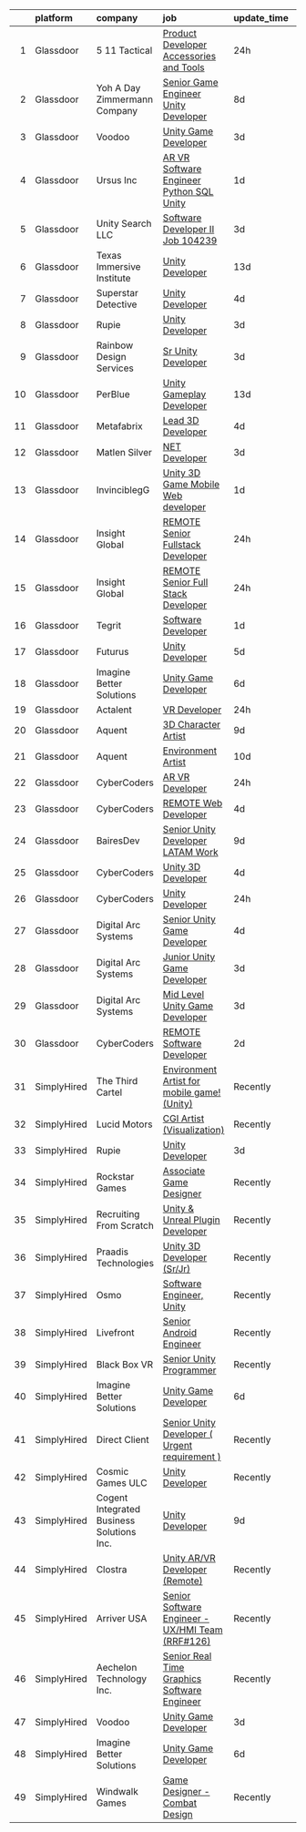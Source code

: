 

|    | platform    | company                                   | job                                                                                                                                                                                                                                                                                                                                                                                                                                                                                                                                                                                                                                                                                                                                                                                                                                                                                                                                                                                                                                                                                                                                                                                                                                                                                                                                                                                                                 | update_time   | location                     |
|---:|:------------|:------------------------------------------|:--------------------------------------------------------------------------------------------------------------------------------------------------------------------------------------------------------------------------------------------------------------------------------------------------------------------------------------------------------------------------------------------------------------------------------------------------------------------------------------------------------------------------------------------------------------------------------------------------------------------------------------------------------------------------------------------------------------------------------------------------------------------------------------------------------------------------------------------------------------------------------------------------------------------------------------------------------------------------------------------------------------------------------------------------------------------------------------------------------------------------------------------------------------------------------------------------------------------------------------------------------------------------------------------------------------------------------------------------------------------------------------------------------------------|:--------------|:-----------------------------|
|  1 | Glassdoor   | 5 11 Tactical                             | [Product Developer   Accessories and Tools](https://www.glassdoor.com/partner/jobListing.htm?pos=115&ao=1110586&s=58&guid=0000018151844f5797dc1d311e38ea6c&src=GD_JOB_AD&t=SR&vt=w&cs=1_44f2e882&cb=1654930034852&jobListingId=1007932191561&cpc=334ABAF5D42DC775&jrtk=3-0-1g58o8jrt3c4g001-1g58o8jsii6hp800-78129dbabd0473be--6NYlbfkN0D6KkuCY15rIuO4yDBIdTXqpEaovYncxkn53Vcrfk9ZM5wnFUFug3bUOwzVVTDFWhuHugSXU3jEiFyoFt9qmhh5e_3oAIIrIs63-Vn4JkcSlTlKjyZmpUZzAfliy8IeS19qjHqmLzIjBmw3KoEt91FHG2tzx8PRS9NqCV64AVztxeMb4KLTwwHxfxwE-LX2SuYjlQ0M0Rr_Uim7H9WWtHfM0b_L4LWQ9MdAoG1FV0eMKtHRGmmTobnQMNI8H_U8OIGR1b77-aZ32FRnQxVLorZ_pe1_7D2ADDBwfCgdO10dzeAm4XseLdgeKQul67BnFpT2FMWwRelG-9qabIdG0jfP5JVhe-iR84eIdaCkVQckRLMO_f4pMeVGT2uYqe5U7DgIVh2I3QV4lSvmiRwvHXgJAUFjh7g3F1xhHIZCBq3g5L907qyz8qLgW-5F7h05b_wmohM2gVr4mNVaO5TU3Vt_d6mcUS1zWbaRJFgjogzivcZoQAQ2WzHLXjmgJtVOm3gw-_soZKLCjko9ehtHUg62r1S0DeLZD0V8roqZ_eimcOaU2hxtRN7buNaadWB9AFOnQvr9RwjBeaKWnBlNfx9kZi5kstnkwHNThD84RLFcdCFfp0ZdgCECI_CjvF4WU8OHfXDzKS_bWFluswxxFtlLv_7xWxCZN72gQnau3EWefjA7xlmZQ47vXPt_niwYvB0p2-RUadsC6yCQPaSo61Au)                                                                                                                                                                                                                                                                                                                     | 24h           | Irvine, CA                   |
|  2 | Glassdoor   | Yoh  A Day   Zimmermann Company           | [Senior Game Engineer  Unity Developer ](https://www.glassdoor.com/partner/jobListing.htm?pos=106&ao=1110586&s=58&guid=0000018151844f5797dc1d311e38ea6c&src=GD_JOB_AD&t=SR&vt=w&cs=1_208965dd&cb=1654930034851&jobListingId=1007911978654&cpc=214153447B1391FC&jrtk=3-0-1g58o8jrt3c4g001-1g58o8jsii6hp800-6e7da3fd0706fd27--6NYlbfkN0Ae6Qmv8rNb3d5rEsMPL_plhvilYeiJERi7JqghURwQ9XIhdLOjSjG7egc3uUstyCQMVLuKvHlqFZ7aLhVle8lE4bsKY2FnP9HUAjwV-WV1gdmm4t4oUQJSmi_ghkyMiJokvQtYXK_rIqVk8CGpUgYh2-8HnTLgQEo4j6JR39obf9FMoTUbjkXKzazPSrACthNWjTee-9N8xXHVGP44DOj1WlHxiiK6SGI5sQQu5Fj5IwMxweMNgG6iSVCj5p4LAuCGgBY3VplnG0SxrmlTmBdghAa5-4RYA4iZ0sVU9l0Oj5s-U2-sBdn18wBnn8vTiobk-wZfwQ1_DYcDv0rSuQPejRBB2ZI3WSalIBrkp0lqgKbGXycH0pTF3ukMfgJfXtFlNUUiIUzAwg1GNHN_co2KFU-rmdUL5yz1mS3a1GMuJ9Z5lZ7cTZLCOW4N-jPRPk49wDKybVV-Q0VnQke8Oe6YNGsJ4adiBYo61uK0bHxIERxe863Wrubp)                                                                                                                                                                                                                                                                                                                                                                                                                                                                                                                                                        | 8d            | Dallas, TX                   |
|  3 | Glassdoor   | Voodoo                                    | [Unity Game Developer](https://www.glassdoor.com/partner/jobListing.htm?pos=125&ao=1136043&s=58&guid=0000018151844f5797dc1d311e38ea6c&src=GD_JOB_AD&t=SR&vt=w&ea=1&cs=1_4953f30d&cb=1654930034854&jobListingId=1007923793388&jrtk=3-0-1g58o8jrt3c4g001-1g58o8jsii6hp800-675b52121765871c-)                                                                                                                                                                                                                                                                                                                                                                                                                                                                                                                                                                                                                                                                                                                                                                                                                                                                                                                                                                                                                                                                                                                          | 3d            | Remote                       |
|  4 | Glassdoor   | Ursus  Inc                                | [AR VR Software Engineer   Python SQL Unity](https://www.glassdoor.com/partner/jobListing.htm?pos=114&ao=1110586&s=58&guid=0000018151844f5797dc1d311e38ea6c&src=GD_JOB_AD&t=SR&vt=w&ea=1&cs=1_fcbff9fe&cb=1654930034853&jobListingId=1007929625237&cpc=39A4E8CE329AB187&jrtk=3-0-1g58o8jrt3c4g001-1g58o8jsii6hp800-ca92368f1e4d1864--6NYlbfkN0CT8vBT9H5mqECx2dfLV_FONLPDKpIRssxVwtj05Tmm4rA5I0VNOPdM1oYsK66ov5rlcmDbKUTS1vDi6MjNf4kga11CnMNMkJItOJ_yJyK38pVYbfOToLjLVMw20RyCx0Zsu3yD7Rq1T4TlYPaz7a-1cUPFNUtLjEXKLkbnsuolv8YgqL6exanXl4BejNKmKdRUUV2DCtwn0XKcVlkEYe2YGE10xZKeHxxUgF0X0vbkngQY5hFZscdnYr51pRPdfTJedr_AzdNT8BiRnW3PsSCSyQ6zQcQV3yR-RhRd_cxSdu2WOQOwj8YwfWp3RUqfg16LS7k4cAk819RrZzeluQBX7lQbEBojqpMr2Wqureldjrj1OVQxy7eB_RUBPgPqXE5OJjszJZ4L56S8JBXxmmUMIN_btHIh05yjeK-477XB6xZgt0XRE7BkKeorSGUDzmbFQdg6-pzDhFD9ib-ze-rDqx1DiBWawwUxEQXg8u_HUH9F8N6YBOj3WMMFJqhg8Rr7A4g3hFx7dAW0xC72-2IHGt7Bb_dd-BgkpnwsBmiTgivH3mjvK5xEF7oIZyQGpWNY9ecKOmjQHEt8ttzndq9cRTN_VjlqdTS2GS3FNIdn5B44ccYLTrKovF51aWLQ6Z6aEsQe4g4lKT7xg28Zoumk7E-eqra02pd6duJ4U0xVhQsHQDXIDFKOcbn-X7wOz0grOyanimLB2sb9XL5o6MAFnNePo3G6CI7HFQyq9wRpdci36pV2NGVapuyR6-rV7ENcrDiBe8F2N4w2aKADctPWvJWNPG_GNksnav5PM4x6uvzMnB0CPtaP2IN90trKurOucr2OWTOFT4-Tn-0wRVYnl5whbgQAnvdf1FxNzMPbblg5dRquHADbPm0AhonwHbFaYld8HhY_8K82483WDwpbcYr1ayXhX0RJA7SXZsqkJoRzK3hVY8Q9547wXaawc8ySlSxrTK0hdwE0jwl0Z-0OgdBe1zgrN-aogvSR20Z6KbOj88z1RJP0lP1ciJ5IKkc%3D) | 1d            | Sunnyvale, CA                |
|  5 | Glassdoor   | Unity Search LLC                          | [Software Developer II  Job  104239 ](https://www.glassdoor.com/partner/jobListing.htm?pos=111&ao=1110586&s=58&guid=0000018151844f5797dc1d311e38ea6c&src=GD_JOB_AD&t=SR&vt=w&ea=1&cs=1_5b4b6b43&cb=1654930034852&jobListingId=1007924074567&cpc=853DEF62E69EE75B&jrtk=3-0-1g58o8jrt3c4g001-1g58o8jsii6hp800-3ea705104d716301--6NYlbfkN0DzX9bKA-nrYKWcjjPrcuzMuapzvcymFZrcZjn-rigyiwCvLsFqw7UERSIF12Y6OkTcraDhFA8RHoWLIsYSj2-a6Z31iawCeYaNw5ZTSn7A7eubOPFoQCZOZtSDonpwipFifIkb-8W0L6MC7Z_ozaA_6zp7w6xkq6D5ViPZOhsl0-2dsOTCCC6pXvl5Yd32v5RrPQ47P8OoGXkXWKJ2IcvMfUadkLqJwEiQZFLsRuAv1H2ow5R7x_x0JYkDAMshp0JjoLY-HM3mFQibqTBWSLHx235vueYKzIar1a1T1VHzQLepcKOVgaERfTVpsIFJfkc5-hXYUFLFFfZS9U-jdlILRwJkiS-sO9Bqhr8GyD2fUQzsAENjlR8l4Ac79OULEp07QqPPlUzo1GY6Lj13K9sg5f37TskKQ6hp-gyePL6NMZdgoPDIeccsopJfsQ9AebJmo1Gye-rQ-lxMF1G_YgvLIfNqxG5gQ2cwDxa47ihgNYQza3DQGacDimrdXvvoPmqaEQnHXReY42inw72cHy8_)                                                                                                                                                                                                                                                                                                                                                                                                                                                                                                                      | 3d            | Dallas, TX                   |
|  6 | Glassdoor   | Texas Immersive Institute                 | [Unity Developer](https://www.glassdoor.com/partner/jobListing.htm?pos=128&ao=1136043&s=58&guid=0000018151844f5797dc1d311e38ea6c&src=GD_JOB_AD&t=SR&vt=w&ea=1&cs=1_1503efac&cb=1654930034854&jobListingId=1007900253279&jrtk=3-0-1g58o8jrt3c4g001-1g58o8jsii6hp800-36c1e5a380a31356-)                                                                                                                                                                                                                                                                                                                                                                                                                                                                                                                                                                                                                                                                                                                                                                                                                                                                                                                                                                                                                                                                                                                               | 13d           | Remote                       |
|  7 | Glassdoor   | Superstar Detective                       | [Unity Developer](https://www.glassdoor.com/partner/jobListing.htm?pos=104&ao=1110586&s=58&guid=0000018151844f5797dc1d311e38ea6c&src=GD_JOB_AD&t=SR&vt=w&ea=1&cs=1_b9c3c583&cb=1654930034851&jobListingId=1007921527812&cpc=22ABB673398E21F3&jrtk=3-0-1g58o8jrt3c4g001-1g58o8jsii6hp800-428be37debb975d4--6NYlbfkN0BKgzQyzTF1Q9mOsR1amaS-juVGLjHt5Cdom-gEF9y-xeJJUKVdh3iJqINg1w74HhdONZeJ8EGUqLVVpPr0vD-wh9VTKRqniALMPnQ6fLVTouPWc4ybt5jhdYYYXaxGW8Q_EMkOajgEJOwDxQ8VB4MhyykNFPDYLNE7RaxXgxF4zPJ_gjXjvlJi18mYzYQav85myXJwVndkxSn4Uz_8EQlOM5IB0nVpNtQXC9bH7xnACt8CrtjGhR9fJLNB3zExs0fh4H47BzCDM7xsqla2EvpJUE928fm3gAMH0CDyC9b5cyCUpvN9xoAYL-v3Ib3HTObohf1pH5lYnO_7Zd7Bka6rsZ0jS7utMILp6o-9L7y8fFnnZ3FPJw3nVNnSBFNvdY5MtkWTy0ozpC-tss5IL8pGcRPvOO4klLy4PBP_-b9u7gFbrorEf3ywon0aasP4_xY7PFZF8A7nEQnHD-ifzA2fyTynTqiQPqzutB97c2f6QWGOrXGSH0EoyyMgNJMOXxykVZYO0QnMhA%3D%3D)                                                                                                                                                                                                                                                                                                                                                                                                                                                                                                                                              | 4d            | Plano, TX                    |
|  8 | Glassdoor   | Rupie                                     | [Unity Developer](https://www.glassdoor.com/partner/jobListing.htm?pos=126&ao=1136043&s=58&guid=0000018151844f5797dc1d311e38ea6c&src=GD_JOB_AD&t=SR&vt=w&ea=1&cs=1_98a6d9c1&cb=1654930034854&jobListingId=1007923772886&jrtk=3-0-1g58o8jrt3c4g001-1g58o8jsii6hp800-3fe872762e20943b-)                                                                                                                                                                                                                                                                                                                                                                                                                                                                                                                                                                                                                                                                                                                                                                                                                                                                                                                                                                                                                                                                                                                               | 3d            | Remote                       |
|  9 | Glassdoor   | Rainbow Design Services                   | [Sr  Unity Developer](https://www.glassdoor.com/partner/jobListing.htm?pos=130&ao=1136043&s=58&guid=0000018151844f5797dc1d311e38ea6c&src=GD_JOB_AD&t=SR&vt=w&ea=1&cs=1_2a6c6b0c&cb=1654930034854&jobListingId=1007923491265&jrtk=3-0-1g58o8jrt3c4g001-1g58o8jsii6hp800-c431707d1c4a5c66-)                                                                                                                                                                                                                                                                                                                                                                                                                                                                                                                                                                                                                                                                                                                                                                                                                                                                                                                                                                                                                                                                                                                           | 3d            | Remote                       |
| 10 | Glassdoor   | PerBlue                                   | [Unity Gameplay Developer](https://www.glassdoor.com/partner/jobListing.htm?pos=127&ao=1136043&s=58&guid=0000018151844f5797dc1d311e38ea6c&src=GD_JOB_AD&t=SR&vt=w&ea=1&cs=1_8133d6cc&cb=1654930034854&jobListingId=1007900012660&jrtk=3-0-1g58o8jrt3c4g001-1g58o8jsii6hp800-593582ce072f9faa-)                                                                                                                                                                                                                                                                                                                                                                                                                                                                                                                                                                                                                                                                                                                                                                                                                                                                                                                                                                                                                                                                                                                      | 13d           | Madison, WI                  |
| 11 | Glassdoor   | Metafabrix                                | [Lead 3D Developer](https://www.glassdoor.com/partner/jobListing.htm?pos=107&ao=1110586&s=58&guid=0000018151844f5797dc1d311e38ea6c&src=GD_JOB_AD&t=SR&vt=w&cs=1_afe97dc7&cb=1654930034851&jobListingId=1007921470273&cpc=F0881FB4B112A732&jrtk=3-0-1g58o8jrt3c4g001-1g58o8jsii6hp800-8f23bbf1d05fed2d--6NYlbfkN0B9-418cCXRzcGI1omC3v1wRgm_AezucpluatJafpVZg5tLBFTmiP1LYryusOQq5x4tbnpLUp2LsG59pwuWUC47fHq5RB7KXgVyaHnq-GhPWDKQcdvABMSbzvSdxk1G8Goj8UGjqZ8iLP0z5d81L8ntsDplyGWLBw1AygSrWCoVn4dsI3nt7EbYbOCnwwTm71YDi9MiDu_hijHVGrJIwhOuac0lQthZ1YqY1ljZhPPhknqIqKBS0gH9WiSCiAj5L6k50_RIa3nJrwCfD8JYaUKm2IQ8LLABiO9OPy7cxFTQeDc7Q-ARCb-hMNtaIiauSIJWduvL0l2S8VBMYBROLCbdiDRokmnmQFrqQFziNjWAvR_dwpq2QkNvfFkk5ReUoYFyPb2cpZVjU0tkARHaNoi4tewX_MtN8tTOzvDE9EfviVwql6RVgwsQo-I75DUFk9rGaRFm695SQrhy9LDQq_PN5rI05DifugwXwC27Ee5nG5Sr3HlW5qg21HI1tB8_QmMnPh0rA29JRv4ToYYNkcjdF-A-qqEFOr32XmmEEDO5V7lsXr0HWwyWlLayJt5o0TAo3QLmaXcnlT4M1G9LuLjIEvdEawjhrxf7C0fGKRip_A%3D%3D)                                                                                                                                                                                                                                                                                                                                                                                                                                                 | 4d            | Remote                       |
| 12 | Glassdoor   | Matlen Silver                             | [ NET Developer](https://www.glassdoor.com/partner/jobListing.htm?pos=122&ao=1110586&s=58&guid=0000018151844f5797dc1d311e38ea6c&src=GD_JOB_AD&t=SR&vt=w&ea=1&cs=1_219054ec&cb=1654930034854&jobListingId=1007923704637&cpc=F41FEAB56D215062&jrtk=3-0-1g58o8jrt3c4g001-1g58o8jsii6hp800-9d2a80cdc473cace--6NYlbfkN0ADTliTSg4K3aDxe8vkHVVj5ml6bx8ND6Ab8oliGx3AtQak9O875La2bFZ7Jqdg5u0HzZWYr-U8Z6-6OkUkduIuGUd1RqWrscBi_wArgCD7Ziz3qAjQYJeIT-Ai58scdFHsTt7M03zN4f_I0KhfF0tIq41vdtRC0jRgpvr-_U9BoQXzmhivu_W_hTJ1T0MnWF99LJlDfGumPAQ4ZwViKZ0YgkaafqZRbKqSwOvkrLv91fqLMlrn7ggSNLeHj7k9ajQBuYKA_kxmq54Ly605Sa5DB_0VJy4UGQF-0_LzGU9SOHWIwdCVTkhw36d-PaKULPH4aCQc9qH3jbhKsMFe2GBIGbF76uo94qAoBLbrP0iDOVx4Dxr_6KtTwGbrnORYjNoDvjeVqMFYH3Sii0vh0e5I5pq84z6TdVjHb9IodRp8NfDsvdAw9_LWT183p3gT4ALuZ5i6JEH00YfYWtwvSDkY7UieGsFOQxTSJFSoI9cE_g%3D%3D)                                                                                                                                                                                                                                                                                                                                                                                                                                                                                                                                                                               | 3d            | Jersey City, NJ              |
| 13 | Glassdoor   | InvinciblegG                              | [Unity 3D   Game   Mobile   Web developer](https://www.glassdoor.com/partner/jobListing.htm?pos=108&ao=1110586&s=58&guid=0000018151844f5797dc1d311e38ea6c&src=GD_JOB_AD&t=SR&vt=w&ea=1&cs=1_609529ff&cb=1654930034851&jobListingId=1007929062516&cpc=0FE1F5EA2BC84A01&jrtk=3-0-1g58o8jrt3c4g001-1g58o8jsii6hp800-17c005d29f98b300--6NYlbfkN0BMcPmEX1E7yOuH-aMzR8-fYhPkQo9_bevYM7Na4_hpwHM6DEvgKwm6ghaQ4rQigH1ZRHNugIw-dGK_TJ2hwJhZT_Aw2lrmVkWTBqZEAvyUM5ibVeEZPEQkyZ9pk-xlkPxyu8gWZFLgqYWZ9RL98FfDJrFvo38lLcDbmlSUlwR8Mxd6LLy2_8rNQ2veR-qhmDU42tAfoNS6nZoALF7MLA2jwTEOUSeAhCBYHQFIAE2K7uQmNwCFg_v9l5qwlYGhNSuDZx4DdZNSqX4syH_764dxohcWYgzXutQyLexiBAWiVbAWW9_1o4zScMADVevEaB27G6rMrp3kqmsUxXSVC6tqcCwx6fSJRpVhoLArlJhl9Gp7-WY19eDRN5PYFKhCIituQZSY4r0xrb4YDWqWY9IEiTsnfrTYcnDB3PcCyFFBgfkjJgrGj_KPZjRWE0tJ4bBVM_09Ys181oixG-5OdB6kkyZrPM_RLtQNIG1kO0AgQsR7ONbRxFlm-JlpgyBUQB1vcTzwHe1O7A%3D%3D)                                                                                                                                                                                                                                                                                                                                                                                                                                                                                                                     | 1d            | Bethesda, MD                 |
| 14 | Glassdoor   | Insight Global                            | [REMOTE Senior Fullstack Developer](https://www.glassdoor.com/partner/jobListing.htm?pos=123&ao=1110586&s=58&guid=0000018151844f5797dc1d311e38ea6c&src=GD_JOB_AD&t=SR&vt=w&cs=1_0320dbd8&cb=1654930034853&jobListingId=1007932058016&cpc=B076152010A3B66C&jrtk=3-0-1g58o8jrt3c4g001-1g58o8jsii6hp800-91bb6deca87704a6--6NYlbfkN0BKkHZu3wF05EeDimN_p6sYpKCMArvwa95YdH7UpkaBCqc7l59ErwqcTsR2JSgvf-2rSuNAIS8g53LVCH-dnPrOd9h62y1MWH4qV7lZCrSAJfzUQG9hctHmsk4tBq9W85B1NYJV6FhAXptjEYkDsdDkS5nyQkwIQgeoAeX4UdxKHwI_fHBYWGvcxinZE2Aib-9gK6e-iUikobBhFmayACvlDT-bIm0-SnKQBj9D3d87IuWjZF_Wskp4hrpu7jlFeJLcoGb8G91Semh1eF71BHjstnbLaZIiuw0k4hHN21QT7uIevHVVr6ypCQy8j5Xg1IIqDdrBMfY09jCcsZ-AJCFkFuB-7Zc8iGY4PHzw5GmL3_tImY7QjPtDXtzz89QtGp1ZSM3fWQ0usNJcbcyMhRkSn-W7e8GEult8uwAhVX563URL4LvW8jck30nWwIMm_RaSscy5nBCCOAwAajXiUWoGfH0yTb2jr4VC1bQs2ezv7SgVKYIZ9iIQ)                                                                                                                                                                                                                                                                                                                                                                                                                                                                                                                                                             | 24h           | Beaverton, OR                |
| 15 | Glassdoor   | Insight Global                            | [REMOTE Senior Full Stack Developer](https://www.glassdoor.com/partner/jobListing.htm?pos=121&ao=1110586&s=58&guid=0000018151844f5797dc1d311e38ea6c&src=GD_JOB_AD&t=SR&vt=w&ea=1&cs=1_7366b4d6&cb=1654930034854&jobListingId=1007932037364&cpc=AC285F3A3ECA6BB0&jrtk=3-0-1g58o8jrt3c4g001-1g58o8jsii6hp800-4c03d5f05d3b461c--6NYlbfkN0BKkHZu3wF05EeDimN_p6sYpKCMArvwa95YdH7UpkaBCkTAlOdu2lVgOjnIvSmYTqf9FbYs09Bjb01ZGDWTjOzJnVcOOLfz-IOMECWRzQVvuA6sqSdQwwUoLzxoi9oMe-bJwGZ1ZKjdQy4AFLzVREl6ytwQlaDuhrEXnT0w6FvU_BmFP9RtiMFn4nVC3cnquTNqGLT44TgwzJv8lWboyPV2QW063JpTYcP6bl00DASI_3k1idea8pw8QFva_gbX-BUw_K4Jzz3vFzbj2FtWEs9U9nMuiRdxm771Xq5JLe_24D9HPEQqxNlcoh1wGkTAXeiyFxXNzfrIqw9QEJsYwT33pPVhGZsrW0_PAae7Ly9PY5gCbPfnTInzpmXJNsI2RAIx1mRCOc3QI5eCpZ3_YOcM197laqJphC-hZryQ73TqxVeLw7QXkFHAKWACue7bdOtmm0RId7CmzbqiVIo51LMPC4wd8OYVizm1LsE7DEbkgXtUjwtafRAZIugu2DJvcLluLBFEeJhQqw%3D%3D)                                                                                                                                                                                                                                                                                                                                                                                                                                                                                                                           | 24h           | Remote                       |
| 16 | Glassdoor   | Tegrit                                    | [Software Developer](https://www.glassdoor.com/partner/jobListing.htm?pos=109&ao=1110586&s=58&guid=0000018151844f5797dc1d311e38ea6c&src=GD_JOB_AD&t=SR&vt=w&ea=1&cs=1_95f06354&cb=1654930034852&jobListingId=1007929119556&cpc=18C9CE28155C17C5&jrtk=3-0-1g58o8jrt3c4g001-1g58o8jsii6hp800-b30562c614259965--6NYlbfkN0BYTXhm1cbXLAspEfzBkuVxq2TVVktJReCYtVkqu0WvPy2uGoISTjxqxD88RWZiItlLBEgrnMH6ta4jTd8FFAeSERn2OFv3Jj5cZw_ecWLU8wlTMiotME5tRj2yLg6AqGrRcEl7mugqlMgwQBtJUubU_rE8T4gMmRGb6JN5onfb4T9qXRX6AEGTz47Vhoxtw1oKfe8I3tWjLjqag3jAxxEV5vlPwIy05Wdp_Oba3Kz6kjwapaQiggVsjduDYrQx1vrLGyFBWhsb8vl_AoMe1nHFZLE5XwAK8G8y2rJjVrzfGfA9GbgCRhBFNUJh71CCxB2BsbvYgIV1kMKQcuBHtr3KR2xe2sqvHnq_dUjCj9Qkz98W_qJMv22J_ZqLXIU_ZJXZGVQgRc3CmRiVhcCV0UWRemRG9EMYNI-4GbYvIqzbJn0f9p3U4h1ADUZ2map5NA1nY11x1FJoBJBkgDYMwfK3BvjUt7z_Ztts6095MnfqOl_CoB215FjMCfGY479OOHk%3D)                                                                                                                                                                                                                                                                                                                                                                                                                                                                                                                                                         | 1d            | Livonia, MI                  |
| 17 | Glassdoor   | Futurus                                   | [Unity Developer](https://www.glassdoor.com/partner/jobListing.htm?pos=129&ao=1136043&s=58&guid=0000018151844f5797dc1d311e38ea6c&src=GD_JOB_AD&t=SR&vt=w&cs=1_5f243c68&cb=1654930034854&jobListingId=1007919964336&jrtk=3-0-1g58o8jrt3c4g001-1g58o8jsii6hp800-fb1e314ab1c5b019-)                                                                                                                                                                                                                                                                                                                                                                                                                                                                                                                                                                                                                                                                                                                                                                                                                                                                                                                                                                                                                                                                                                                                    | 5d            | Atlanta, GA                  |
| 18 | Glassdoor   | Imagine Better Solutions                  | [Unity Game Developer](https://www.glassdoor.com/partner/jobListing.htm?pos=105&ao=1110586&s=58&guid=0000018151844f5797dc1d311e38ea6c&src=GD_JOB_AD&t=SR&vt=w&ea=1&cs=1_3c4e44a5&cb=1654930034851&jobListingId=1007917427508&cpc=4B86475FAF393599&jrtk=3-0-1g58o8jrt3c4g001-1g58o8jsii6hp800-c2d1346d0428e990--6NYlbfkN0CsW0yOOErrPaG5tr-BFqe8u61UuAK-0wTtTOw4Wd_TPaVkpTFAq4wYHL5CuwYocxIHQukWmjnPiUuHNhhzRQDYJxwfLWdULrRk90Ud-QFiebCDweya13hNyUTHIPGfVfamhbvLEGpIJasN77SyK9LyQUkTHrNjVHIqqTkoX0ArISvgSkjxqw25LR51FLLtctcijpqxtAZrpgEH6DbQeC1YPwlfNWn0t_MmxI6e07teV8fIsKh7ah08JxjBdw0dBuzvu7wP32xH8qkRxRjMWjkJGJLyRf0o6qKeusJduXrLTte1vuM7_OS7Feo4w_jRARJcEqz95W82bWTVp7Zd8UQUOXpHNo46RtIBMakkpZcmlACS1tk-F-hvu_1qQw44dNmicEkoyEjvn7YDfsXirmVCKFfLLCB5ejg7t1AbT2_6DZJ8qdD6YY0XEjvdoCj1KujKku_FUw1FZVaLcKITKJoEdhjhgUqRw0ZA4DfH15i5z9J_8lz9A6NQxIXdKePAATo%3D)                                                                                                                                                                                                                                                                                                                                                                                                                                                                                                                                                       | 6d            | Remote                       |
| 19 | Glassdoor   | Actalent                                  | [VR Developer](https://www.glassdoor.com/partner/jobListing.htm?pos=117&ao=1110586&s=58&guid=0000018151844f5797dc1d311e38ea6c&src=GD_JOB_AD&t=SR&vt=w&ea=1&cs=1_940278e1&cb=1654930034853&jobListingId=1007931321756&cpc=155EB9D5185558AF&jrtk=3-0-1g58o8jrt3c4g001-1g58o8jsii6hp800-945897004642e9b2--6NYlbfkN0ChYVx_I3yfZ_JDY3EFoivtqvi_stwnZ_kRt8Dowt_l_d1ydueao4NE-oUleRJ4yhjazO5EfaqfA1SF0zHJWTm6tcA74gx3wYdvj2rJCPrkkP3dy3L5x4QyTco-JNUBopMyJ7fkO2UyphKJMVbjewUs8MkCWIYScoRgX2BC1EPe47CK8m1nBJSMIf75wjoWA8eFAEwi27n8iI46Jl5oAHODB6F0-RQNkWl5xQfSaB0W6AWXLJ2e1aivHxqZtLjEEvk5VBzhN09hjJ1Rc7Rf7lGsJDLCJj0qkqaNbUMJqGshDE1PrscMhHzu0Ebz4Jy_PyQ3aGC3ACFI17oKNKRL1cE8f0E0pO-ZD0u_SLqwoRz_bTh7IXJIvPfhqBTIxf5FA--nvHWccdAtmUBgh5NNBqeTQz_rI4AKAbPdjNqr0LgM2nbNsaF5lTdHIgZZpWBjjxslJtaJvNCrg3AXQBDI7aUlwkcXykCO4nvM5beTKDWX4RIl_G3gjEUltOPZVT-42yVH6b1r6LHh5N4iTeOtD1boCFqLixWx8qteOU3gtCTyw9A9ZkTKRLrAIJsL_SzuEmOZR_DsuRUDY3EKKSOlVrZn8AfBAczkrwnhip8QLZ532m61vX5YZFQ0X1r1Zwg2egBto7RJUwpW6vSz1nojQSsf1Or7rfyV7NWsCtKhrsCJ3pfGMYPfv2Gi_1hgtX1cIjhVkp2t4S0ep-ePNvG_A8XgH2WsMIfkLkH0k3hPsTRsj5uItwTnUd8-B6les8C-nrBhTXuwiSvq48fKggwohweRsxEOuHNjyMnUYsTxyd5X6ZSJn5L73f_kxApwtJMCuV9MHHCA7uULG0UcIni_r35cQ6Y7M70PihGyWTe8BzvLIMfZkxcblZ9-VrFNOifJcAec9L_uGM6LmP5sItTmeBbZk8wPatdpjhQ-35ddf0S0jM3NVDxeYF3zfTBitlCxyxBxgEhNRGp1zQylPjgO47dcRc_WeQ97sbI%3D)                                                               | 24h           | Phoenix, AZ                  |
| 20 | Glassdoor   | Aquent                                    | [3D Character Artist](https://www.glassdoor.com/partner/jobListing.htm?pos=124&ao=1110586&s=58&guid=0000018151844f5797dc1d311e38ea6c&src=GD_JOB_AD&t=SR&vt=w&cs=1_1a3a643d&cb=1654930034854&jobListingId=1007910638049&cpc=654405A9B1E0A9F5&jrtk=3-0-1g58o8jrt3c4g001-1g58o8jsii6hp800-01d3868224cf982a--6NYlbfkN0DMrcEu7yrtATojKJA7cEzGQ3FdRGWLh0CZQInL4ECGI9gD0Wolx9R2EDT7B77c2cQCGXmLzE_DBeQlxJeUIWvAnAHkOXzgMr07M3spQUynBUIWDeSpa5qFq52O0DWjTAGoWTdAh0pntGmrzsPf6w_OR8XfQ-c1UUYqWdlYBozRNZx8zK2fV4K8r5jhWhIQf6w0SNMBWYpFcvch26QOPuznMkfTWPUv6pvhCuLxI-BnAGW-t__Po9-jT5xtAxpBH6V4HiFKI3C4cQlVxqCqiLwvIP-z8IkWdqTWohHZbpwwNrQefhPM_y3zaisfyAbOHAtrwnghTsC4oMFTiB0-XexjsqmAcpB06PPhWE1K1eKbAL7dnSHHBsMU0QqwxE8CM2ixZSq4WNqCybOZf4SFGrN7wrviMvoVNEgkbknl6O7eHxGfJBBwN-feTCO6E1WPCKZNhgmQB66V_Q%3D%3D)                                                                                                                                                                                                                                                                                                                                                                                                                                                                                                                                                                                                               | 9d            | Remote                       |
| 21 | Glassdoor   | Aquent                                    | [Environment Artist](https://www.glassdoor.com/partner/jobListing.htm?pos=119&ao=1110586&s=58&guid=0000018151844f5797dc1d311e38ea6c&src=GD_JOB_AD&t=SR&vt=w&cs=1_004cce01&cb=1654930034853&jobListingId=1007906892372&cpc=654405A9B1E0A9F5&jrtk=3-0-1g58o8jrt3c4g001-1g58o8jsii6hp800-a7bcf7ed044bcf69--6NYlbfkN0DMrcEu7yrtATojKJA7cEzGQ3FdRGWLh0CZQInL4ECGI9gD0Wolx9R2EDT7B77c2cR4LIoMt5uMnFVmRC2EzO45GaVc0D2zkN4M0P7xql3e0d-nOHr3O6AlMAhNXrbs1OaN-ik08156ANKrmTIq7mmfNkjSAjiAX8pgKqjdYB82SQJZmQOYPOckUr91vvu-bmLCzFy-im3a83fxP6PyGUH8ZgPkg-XPkdR2-sR-4d5A2TGO-ju2uY5vpBVUYlaCQzJWy4WZNouG7XRoRghofn-h8FZEZlsLf8U-DJL4irStjJFZ6xpRo-0CXy0R-1-JZRNLUM-xtPFQtOTTmGPmK7QEQH0VyUFdgnVNzyZeOVGXINKjpz98VAtlNogBlb1yzpXFAUDDjx58GlgzC7nkWxNSJc5ToqNdMHWSMNlRjUIwAF2uAZARyUsekRuvT8sZ2mvqPicHqT6ZLQ%3D%3D)                                                                                                                                                                                                                                                                                                                                                                                                                                                                                                                                                                                                                | 10d           | Remote                       |
| 22 | Glassdoor   | CyberCoders                               | [AR VR Developer](https://www.glassdoor.com/partner/jobListing.htm?pos=120&ao=1110586&s=58&guid=0000018151844f5797dc1d311e38ea6c&src=GD_JOB_AD&t=SR&vt=w&ea=1&cs=1_c7e79493&cb=1654930034853&jobListingId=1007932652082&cpc=FD1C1DA32C38CFA7&jrtk=3-0-1g58o8jrt3c4g001-1g58o8jsii6hp800-4c98d6ac6d71cd0d--6NYlbfkN0CpFJQzrgRR8WqXWK1qKKEqALWJw739KlKqr2H-MSI4eoBlI4EFrmor2FYZMP3muM14qYd9LUHZanl9CCZbKqqQf_rwBExndhm5taEY3Za6lf01ZtNYt6iJuDVReoeghMgf0XJPw7Ijv1OEL1LUNU2Tp4iNCG7k3hqjdPfvNKaXh8ESHUplFd1ft35f5HC6P--X_62K0UUut177xQ3zVfJ4s2YEmuXDybqmCrLjb_JleSdbU5JAuR3BXAansG_X1-sZ_UV-_XStuwCPMulxn2y8zxTGw4x4o9Wqf6wYrmHSSZBlqTiAjgvxkITyFRVxD2uIrDhotEl5dfM67BxRB64xgf6P-ZCTL7CrYrBrmziYwhNI2vLoxedzelsFQinibp0zoO2a7ZagSD23S8Xvs1ST04QuJABsBEufx99ZJWwssH4OTnMPovLM87X2pVuTkIh3yrd5bKIPP22VtnOpTRLK7oexsBw0H0FkCSZr368y7FBKprw6u9KNXT9YIkMgnV0a65gVPn_y1UWIEMhIpwv-oojkDyy5mlxhmkJO76pMcDyT5YNCcZwabtyUPhSwGqlr6Dr1eT0dRUcl92VrfmubGFXDwMEsMPYj5aflJkeN7Q1aXtS39ztKitVXHUhbwKyLVvwryMvxQF4OwUQFS0nVJpgQNqJDiAIcq-EzQtZhneomaKaXbVwFhW50PNuRkyHHqkXAB7h_fSJtdsHzGbWxsmUviIaDJ5RRDrOT4sOx4TODKxtnzbyifj_OV40x0_V85B3JTeJ8CPaa2IlFxE3VTKy4loIoYo-WxdXpJY53rh4kV2p60nZbuIUv_L3a9H2miKSkLJSuu4US9_llI2C7WKlDXW3Rtw0ax5VMdfaRV0F8I0xkRAkMAQVpbAwHn9sn27dVEqPTZgiGQYHrwKHfUx38hW4hz52UuCqGgnOChmMZAsIZH61yPxoPVfzdEF9AYx_FCLVJnETj1QSh-XA84QWM_jDuRC0gHk_lZ-Lr3w%3D%3D)                                              | 24h           | Cleveland, OH                |
| 23 | Glassdoor   | CyberCoders                               | [REMOTE Web Developer](https://www.glassdoor.com/partner/jobListing.htm?pos=118&ao=1110586&s=58&guid=0000018151844f5797dc1d311e38ea6c&src=GD_JOB_AD&t=SR&vt=w&ea=1&cs=1_830220aa&cb=1654930034853&jobListingId=1007921374819&cpc=FD1C1DA32C38CFA7&jrtk=3-0-1g58o8jrt3c4g001-1g58o8jsii6hp800-5cea8f3c3f01b582--6NYlbfkN0CpFJQzrgRR8WqXWK1qKKEqALWJw739KlKqr2H-MSI4eoBlI4EFrmor2FYZMP3muM2VgUn4O0eHQVgrkw77jPK4HSZH6juw3zTIo_DPTG4PNNlmJLb1w7NmqA8DW9noCwfVBySWM_RC7jQ4oHb3_pE22A2TbnD0yfxO3qVSzFjvR0RXeIAB0i3gNyokFDI8r0blV6wyn8_y2skIFYhJms02_t2eOk6J6n4sFtRR_K5imTYFyfnPWRphAQcgdEX-wzCQpKsEMV6aTauJkJEP7gcsKHhq-A_ZVhKliKeF0Ch5ON1-qRFPuRkBLt_CFIs7VzxjaIRWzBhzDqWNZWR-l2RWMpDiC14j-3ywl7I6OEfgKc5tuwjxefKPbpkFPnIWWznxHJZeJ53X4g8yebYh-naXum4jVexjmZmVIXs8LgbNjYH420iXfcQOE1gUbX6-5q4HRhQYvTNHC20gJcqsxfkqKrO3ZhEpoXgo7Y3mjLdQAIIpHnx5UKsE3xiA9WGu-XfPJNHwDUgM5R36dfwWo6deYszfPGsR1vipFhePjsU-QkGyRMe7D9Y1I8KI95gsMeDwX94--eLaQjGv1LGLb9dt21BSuMpHQZxF0QD83Awa90ql4mr4hWzJRTaVt4Pa85gn9gehJvfdBlzQTEhRd-rDNtlOT52435mAslX9AVUxiBCURa5j16dmPfm0Z_U8AJc6Jgks2SNK1ZwNNuH17GpRtOUyJOp8JH2tl81k2xKzSimhOfzOHdH_DUs-8GSG0iCO_zoE7sMRa25M0VwNAqGqtuN2DY4122rLeVBNYExPfGDOMqjqv68sY3baZaAvcc_PVGPZkFROEmEQAdiOhP7a6mgxCPERiXrdKHrtTEG9KI_eTwG5ekSdsLLDYkLKzDsP40cBdSnU3Y1a2Y8JwqswrmdgFyDZYVKKQ7kIO7hzj9Dk-fbOeKEv3rm56jxIMU5Om6ItzUcKh8ic4cvRRNbasU-qN29Cofk%3D)                                                       | 4d            | Miami, FL                    |
| 24 | Glassdoor   | BairesDev                                 | [Senior Unity Developer  LATAM  Work](https://www.glassdoor.com/partner/jobListing.htm?pos=112&ao=1110586&s=58&guid=0000018151844f5797dc1d311e38ea6c&src=GD_JOB_AD&t=SR&vt=w&cs=1_17d2ef75&cb=1654930034852&jobListingId=1007909598042&cpc=AC285F3A3ECA6BB0&jrtk=3-0-1g58o8jrt3c4g001-1g58o8jsii6hp800-1cf08de7a6090fe4--6NYlbfkN0BfEGkshao4EhrCCf7LYqKO8VNtf9vkQrewuI3DmTR_-FNjQOZq6FDCm1wcPTrdsPfGE-gNHWD7afn7fO2xpDlL7VsoX6KhU8P_Vitdah9wbX0eLXhKf7RXmEs0SGaHZc1wVCPpSOib9HNIROqubLYGIbrWIoEwoGmxkckc2SqGWCVByrS3zCvhQt6P-j6VDxRDc_D4mioy02-iYUYuPrH-3TF3Fx3z2IUuqLWhhgTkHvItE46wBWRiTVeYXnD93CF10kSoYFpdQw33_NRZrUXvcXl1ITkLuoUI2UR0S_6o53fQGc1UWu9LOpzqjelJNNa8MeJmtzzUPEHaxUluu43P_Vhq2Hc_hhv7DpJlF7vi8SMetWaGShvBal39UTc9bb_MQhu_OOIW5Hdknxi_RBWK9F7p_4YtZhtzF6KuGc7B0aSyY2MRnLQ7BQ2o3GtxLTv8RYDLU9fpORQ6zSAi6hh5L5iGRwrLOZIXnEBa3Y8CtI5nRezJIm99g1M6SZU2AfYCcxcZaXqNvGJIgF3H1HlqNZ02i0wGEdorW2exXaL_6yAauJig-zoWTumEejLPCoHASCn3wVRbCg%3D%3D)                                                                                                                                                                                                                                                                                                                                                                                                                                                               | 9d            | Colon, PA                    |
| 25 | Glassdoor   | CyberCoders                               | [Unity 3D Developer](https://www.glassdoor.com/partner/jobListing.htm?pos=113&ao=1110586&s=58&guid=0000018151844f5797dc1d311e38ea6c&src=GD_JOB_AD&t=SR&vt=w&ea=1&cs=1_09ff0bdb&cb=1654930034852&jobListingId=1007921376127&cpc=FD1C1DA32C38CFA7&jrtk=3-0-1g58o8jrt3c4g001-1g58o8jsii6hp800-e489e7b13910dac4--6NYlbfkN0CpFJQzrgRR8WqXWK1qKKEqALWJw739KlKqr2H-MSI4eoBlI4EFrmor2FYZMP3muM2VgUn4O0eHQRhGXCBzvqR1uHpPGUlZZ1-l5SfFdhWs7v3gbawZLmbfHtcZOypwnqWnufPbvo1Gj-g5ARsM4PPO_gWTvYtcMm-gmegoCFeWrBQqIuTFCvMS9wHOH_enahE4pvINFfMcVUoX-mwbJsH1pRWy30hHFsKEH6haq7aV9GUzb-irexyx_immt1b_xNzPRZDnRPVwDv_tT8A3H1ybzggvTKxYZymFrnWUcRRq7PzMns-he4VrMedzKIMgUOK66w9jmLi2jiRRKNM4AvAqi-XBIvb7NKjGUZg2K1Sggpfe4-QcVbuw1ZOBBpOI8tkrWctAtLdrIlC8lZzTBaTr6rgkZIhmsxGj3x3pFGTOD8sCZK6vM17VmFMFRHApns5HjFGa_uOTwXVG-zn6JKbMezIY-Cm8ZcL80-w6UGdMjwpqEv_dMgOw6vDUxCN_VqMfwtbr7EwOoYTExTGdBzj3k1dbmRjKuuH6diQ5PLCZZ6c-MLbLi4NtPSjZ6lQPK7Akh4QQvV6_l6f30KnuYDDC8EIWc8J2OPAPPJQDdtGoL51962vb5SxBOBzic6lz8GSImZ6DbeRzyxa61W_BrGNl4cRL6CtiG4O2XwRj9HUv7ITFCfC3wqzpeLXbtVlyaosvjDcTv9Lh2ZuGCkUZOlu8GCWu7mOsN9ytX9a4gchnM_z5slj0FmE28Uh3eflRwm7uM12qDnrfMNTWcxXO-9pgcc-GnFBP2U1Pc8hMlHUK83of12QWiSTyqiDAJZjX07ECxx3x6ZJwQegFTqLlFUA6BBOWLdh6pXTG4iHI3b3joSEahmrbXCfrEfIm2Bo3apLTMFgDszVGzHzHfNMiwir2clruEZreMeHeuBS3OpLd5Gv4FJqEJbRfWfA28E7SMQOu_0e9E7UK6pGWFxMWTE3HcBGcFbA9NX8%3D)                                                         | 4d            | Los Angeles, CA              |
| 26 | Glassdoor   | CyberCoders                               | [Unity Developer](https://www.glassdoor.com/partner/jobListing.htm?pos=110&ao=1110586&s=58&guid=0000018151844f5797dc1d311e38ea6c&src=GD_JOB_AD&t=SR&vt=w&ea=1&cs=1_6f92f2e3&cb=1654930034852&jobListingId=1007932647106&cpc=3DB599BF2F4828F0&jrtk=3-0-1g58o8jrt3c4g001-1g58o8jsii6hp800-552f7e3c12d9a3fe--6NYlbfkN0CpFJQzrgRR8WqXWK1qKKEqALWJw739KlKqr2H-MSI4eoBlI4EFrmor2FYZMP3muM3FmG-NKgQgvm_1OHoc-tMTCECpMiZWgZGrMkFOu_T-GzJRL7SHyPY8n2AiDHPGf-5fOAE8soIFf_GMTSGGTWTvFlNtBWBB_19stqvjpwGs6b-U7qs5QApyGqTef25c8c_ZwhbbaCv-25_qzZV-tSHn6GHpjXympcEzfzVGTBqwS7zk_UBhBRJhsbCIcjDQ7LljgzSW9g_0_6o6tj69GJNEIa8l8RchJRYDBzxalKAmfOcUa4GaI5n-WWrYrNU4TsZk0CkFrpaZgNoiC_M-9BzyltrtxoCcnTxwgt437JKCv130o-2qWvsN-7GLsX53LR4z9axnsMN3T3PRn9N4LHGneU01hB8Ex3N00th3BpKsFYX5VeLRKzPpzxas3wkJjzsNMMvXxIG3tYSMaC2i_30ho8m7xwasgKv0T8BOYimx9wfFe9MHcCCw68ruBCxrPTwMvmyVG03igtto-wEZLmO_sQjVFtoWJtzSCTbT5udoqi5TgSOKZkV-X4goWgJ8oJ4Oz4ZEpncP6b5nhmqLqlHGoIFQaj-QgeGjOhyj5ATSXN3W-5aks_FDKBF44sph39moomvsFHpfV_FP_5yGdtGbRWdQjR4cByWt-YSwAqUTTdl8Dcog9PAgqT0vptuBFMxb2j8aJomE_57TA_0MSWQXFgUdBrY6PYon23BrKbm7nwfq5o4bLfzaQNoUr5RMLWXIEHZEsima4ec8tZ2BCOr_umxzQ8-NU4E9cJssX3igK3TvoW0p5jlShH7ePwMsQZhsijjI_1BOYME92fNUEz5xxIlZZC3hhvONbr96AXCHwKHHQsQhdva66XybSw_OCW1a4wb0Tm5BOsEeTIPKCl5yDxZxa9KDnHVMK9eM3hMlISm-EkScEmwL30RsY-6--FHhNfFJ4e0V2UnS6AjSOLFrkkCkISnSaYV8IQ91tnQe2VIh9YItvlBn)                                          | 24h           | West Palm Beach, FL          |
| 27 | Glassdoor   | Digital Arc Systems                       | [Senior Unity Game Developer](https://www.glassdoor.com/partner/jobListing.htm?pos=101&ao=1110586&s=58&guid=0000018151844f5797dc1d311e38ea6c&src=GD_JOB_AD&t=SR&vt=w&ea=1&cs=1_eeb105d1&cb=1654930034850&jobListingId=1007920870934&cpc=BB87703CBE7A6D8A&jrtk=3-0-1g58o8jrt3c4g001-1g58o8jsii6hp800-b9dcf1b568c68242--6NYlbfkN0BKgzQyzTF1Q9mOsR1amaS-juVGLjHt5Cdom-gEF9y-xeJJUKVdh3iJSE7sj1fx3OTAdzghW2rB9vE1haH3sbA6-_dZVPdIaoKXsZCr3s2A1ypsjsmNkTfyBcHPYFu9b8j0ZyRz14nxr1fq9hVCm4ld25F38Qb_bWinFLABddfjHhIPV5nmjRvvtatIjlRdJUTz0LiVOOhGE9SwU1WICBcPw89CP4stNpP_8_fdfiXmByilqwQp6xgV5V1EvdXFJGfZDLFrs6EKZR9QBJOKtO4_ebE27KvkJPPOkRp_BPQSkDv7u51xoRagHkd4yIvc9IQlI8rpOgcFY6hweO5h9wuifhv4ZK5Vv8n5bXclQ086372z3mpA-oUbV_WuhtMJhxPUV98nqHKJwR-Hm5fX5Y3A7OL1Z6upRc2FrqfuaO4R8tmZUnayLNnH5uCUdUe-208xcoO_6N5VMn2sFzkMFyIEIY8tMqp3MCvea-bFSSSnK_udWF51mconGbYvrvFJlKRT8LL5J6USJJfXfKy2NClc)                                                                                                                                                                                                                                                                                                                                                                                                                                                                                                                              | 4d            | Pittsburgh, PA               |
| 28 | Glassdoor   | Digital Arc Systems                       | [Junior Unity Game Developer](https://www.glassdoor.com/partner/jobListing.htm?pos=102&ao=1110586&s=58&guid=0000018151844f5797dc1d311e38ea6c&src=GD_JOB_AD&t=SR&vt=w&ea=1&cs=1_48b1f467&cb=1654930034850&jobListingId=1007923397716&cpc=7CEE4C1C86B9E1E4&jrtk=3-0-1g58o8jrt3c4g001-1g58o8jsii6hp800-14215c534c961543--6NYlbfkN0BKgzQyzTF1Q9mOsR1amaS-juVGLjHt5Cdom-gEF9y-xeJJUKVdh3iJjirDircBBKSI5iJUHa0PolSlj6i8y7QI8ZOlTc1R5yQ5xQZYb2saxScI5pfgctmq1GWOuIOu7luWtcIou_b99wrAexcmm2Uj_m06N_ieSNBCnAB-LTlD92Tz_NRRs2diiObuJE6SLdgMFRme13QZDLzQoQa5Ltj3hNlrriE5XNbSD89zeXpjUmBwB14g_pPydEHewNS1rizVLXuXAUEr5Z6ttcsCk3fD7lJrkE3lMbXTYkLcyE0JZVwNGuC8TyfqkW5-8fhNGVcX0yUFLg9z7dsF_qr3z9_JASirA7T3671i3fCyVohuAaWunaX__GIExr498GCT9Eeg7FzMlBCer05SzbUcM2C2N-GnrWkSvaFQUmAFmp5jxjORBpWEVbbxC6X87IgmTv5Kef-nkTxX4fNuNrMfTMv7TrfSd82-TvPaCeluKnoUvKfc3DsBE9QuEbYGt1ccGoCQ7vMwmK1Q0A%3D%3D)                                                                                                                                                                                                                                                                                                                                                                                                                                                                                                                                  | 3d            | Pittsburgh, PA               |
| 29 | Glassdoor   | Digital Arc Systems                       | [Mid Level Unity Game Developer](https://www.glassdoor.com/partner/jobListing.htm?pos=103&ao=1110586&s=58&guid=0000018151844f5797dc1d311e38ea6c&src=GD_JOB_AD&t=SR&vt=w&ea=1&cs=1_5a11ece4&cb=1654930034851&jobListingId=1007923414564&cpc=19A63F97CDAE9B19&jrtk=3-0-1g58o8jrt3c4g001-1g58o8jsii6hp800-5bbff25c20dc49fd--6NYlbfkN0BKgzQyzTF1Q9mOsR1amaS-juVGLjHt5Cdom-gEF9y-xeJJUKVdh3iJOWmIv7rBeiemaoO3RU2VpK-ZRE48GAvBS9W-Rv4dl4d1FhjFLexn2k4yR4XAdhp_zSERE7F6SLqHyAKsVFrHqgBWmoSd5WJYzzcaUbZj3Lw3a-z6ycsFcUHLvS5f49maLn9fjGxORjXCnPwx2-_FP1L7dnoSDoHO4fO0LkB4KgSSfIRCceEytZe4CEY2a4OjF1xWRzt6nmuzg-GHWn3bRAwTu0qATlB8TnV-nrNOvdTVLtaaFip110DgjWHiEOpVOnxV7NMPZCMV3W5ME6RjimfzcXZao8qUDc0O10rKK7v01IRLPfg4tJR3KcvZ-neUpEKVoaUd7gwMp80AIXnX-OCPaXclu46I3z8RjOygQ7oQvir4lgAOWMtCVjdyea2phkDA2_FljWkcU3hMRHgjwACSBgvvvAwuCxktAeE4ETvtPUIn428hMUPTv1HbeHeoHq9jDl4dmuDJaOEbtP9pHgG2nGVEYiH5)                                                                                                                                                                                                                                                                                                                                                                                                                                                                                                                           | 3d            | Pittsburgh, PA               |
| 30 | Glassdoor   | CyberCoders                               | [REMOTE Software Developer](https://www.glassdoor.com/partner/jobListing.htm?pos=116&ao=1110586&s=58&guid=0000018151844f5797dc1d311e38ea6c&src=GD_JOB_AD&t=SR&vt=w&ea=1&cs=1_0bf071f5&cb=1654930034853&jobListingId=1007926545182&cpc=FAE5E775D180B2FB&jrtk=3-0-1g58o8jrt3c4g001-1g58o8jsii6hp800-3ad7135e09477941--6NYlbfkN0CpFJQzrgRR8WqXWK1qKKEqALWJw739KlKqr2H-MSI4eoBlI4EFrmor2FYZMP3muM3qdBt929Cj4_VKb2VfotvS-gV7dm5TD3okTh5ul6PReWGdck0MzvYbZHamJvYRQS6U1C4T0wBn-Oyhoa_8Xjf5xSgaDEooHE96tjXunyrGUW5Rksh_mIhDsJWQp_nJh9oobI5dG2O9ergWX31rdf9I9TVZNJQYor1oscbST0QX7q0kQwHqEx0sHQbl5Y8y_sMsa-HksfGLVKxpYbkonc9KWsyEOf3LrOKar7Bda8CY7Jyc6UiYP6sxIrISwyHQgWbtWMoK92qIMN1EsYsA5LHnDHc1Yt-h3LbPIWQcXCc0rBW2z_QFR_iZpfhi6zDyQQ0XGuslwie9cIyhUfdInkBjvflZxrxFlOkTBleQw8IZa_wLEu8tzj6pYJMA6OLNgM8W_bbM0dsp9kP95kVDzKZOhxDiO_4Yb_4dc80RRaGZBnQEsJ4rJRogmXA10B5GHkTNQSqcKpXOD9QLF0oliKVrIYcKWTpBp34uwsN1wYgZ9_2mJJywfOo95fXYWN6tMITsoZ_1nSuzBltSsELTVL8GZl_h-PJBOAPYBNRE6DSnMILEbbEyNlnQlm2dwsjPPV6jAZs76LTT4jHMxlu85LBb5RcrlrTLK6J2lytPzhk3z4rNPZFvvQybyVU0PvzTiEracoA2nsgTa-eD2cqhyHeWyQ2D4-t_H8qBhkma06i2EaCglGOsmfQynDauREy0xM6EYL1f_jkHCKikfVEXvZCikhGYyIfZQBF5iag1AoHYZElZXFfzc39EQM42DbiGOxgpUeVw0_J6pO1IQBP9A0OAHMspTGf0p-j9cpx9X4QhCwcW5KPybCbdCaYYlMy9VSdPUEvWGcDWiihaf881nt3jvoqTaTZFDe9HGddG9NuFms9E4OVhoHxs0pCABcgD_kYJVJhUzV4P1XKK4_znjGVDqMKNX8NhS9m10nyn0aRC3g%3D%3D)                                    | 2d            | New York, NY                 |
| 31 | SimplyHired | The Third Cartel                          | [Environment Artist for mobile game! (Unity)](https://www.simplyhired.com/job/5WYDNEWV84fNaCCi2aFIXmRA79Qav5OvY6Gfd9qS-L1zk4TlStvL0g?q=unity+developer)                                                                                                                                                                                                                                                                                                                                                                                                                                                                                                                                                                                                                                                                                                                                                                                                                                                                                                                                                                                                                                                                                                                                                                                                                                                             | Recently      | Remote                       |
| 32 | SimplyHired | Lucid Motors                              | [CGI Artist (Visualization)](https://www.simplyhired.com/job/CY-i2NCBYLq_TVm1iUH8m9Ra74tWWzq_NyofRZK1mWqRCVukZmh18w?q=unity+developer)                                                                                                                                                                                                                                                                                                                                                                                                                                                                                                                                                                                                                                                                                                                                                                                                                                                                                                                                                                                                                                                                                                                                                                                                                                                                              | Recently      | Newark, CA                   |
| 33 | SimplyHired | Rupie                                     | [Unity Developer](https://www.simplyhired.com/job/M0Hn3gVyj3pBiM3V_UHRofn7fbQ6nBmYJQekvwH6rtciWcGj3zn4Dw?q=unity+developer)                                                                                                                                                                                                                                                                                                                                                                                                                                                                                                                                                                                                                                                                                                                                                                                                                                                                                                                                                                                                                                                                                                                                                                                                                                                                                         | 3d            | Remote                       |
| 34 | SimplyHired | Rockstar Games                            | [Associate Game Designer](https://www.simplyhired.com/job/vdV8vlT3gviLv2JCIKjxS72bf-KmVFeMRA0oYSRtEaTI4YyrugfY7Q?q=unity+developer)                                                                                                                                                                                                                                                                                                                                                                                                                                                                                                                                                                                                                                                                                                                                                                                                                                                                                                                                                                                                                                                                                                                                                                                                                                                                                 | Recently      | Carlsbad, CA                 |
| 35 | SimplyHired | Recruiting From Scratch                   | [Unity & Unreal Plugin Developer](https://www.simplyhired.com/job/P8w7qdo-gSrXBr_VE7imamL_DVI3elNqfBq1ydXER0MLllnJhBdHUg?q=unity+developer)                                                                                                                                                                                                                                                                                                                                                                                                                                                                                                                                                                                                                                                                                                                                                                                                                                                                                                                                                                                                                                                                                                                                                                                                                                                                         | Recently      | Pleasanton, CA +90 locations |
| 36 | SimplyHired | Praadis Technologies                      | [Unity 3D Developer (Sr/Jr)](https://www.simplyhired.com/job/31hotB1dwgPWYBaitSQQZU9riUutiqrBqEYaldY05gk1bCzps8fI9g?q=unity+developer)                                                                                                                                                                                                                                                                                                                                                                                                                                                                                                                                                                                                                                                                                                                                                                                                                                                                                                                                                                                                                                                                                                                                                                                                                                                                              | Recently      | Princeton, NJ                |
| 37 | SimplyHired | Osmo                                      | [Software Engineer, Unity](https://www.simplyhired.com/job/auDKUHm26DzWUlWmGWOCDv6PnzCHLy1Cm8ELxNOtCddfu46VJAhFpg?q=unity+developer)                                                                                                                                                                                                                                                                                                                                                                                                                                                                                                                                                                                                                                                                                                                                                                                                                                                                                                                                                                                                                                                                                                                                                                                                                                                                                | Recently      | Palo Alto, CA                |
| 38 | SimplyHired | Livefront                                 | [Senior Android Engineer](https://www.simplyhired.com/job/GGVyAgw3pv4PFvKHhCtYhqdXeCe0mbTzB4BZAFQ70JAI3wp9enrU2A?q=unity+developer)                                                                                                                                                                                                                                                                                                                                                                                                                                                                                                                                                                                                                                                                                                                                                                                                                                                                                                                                                                                                                                                                                                                                                                                                                                                                                 | Recently      | Minneapolis, MN              |
| 39 | SimplyHired | Black Box VR                              | [Senior Unity Programmer](https://www.simplyhired.com/job/g_GsM3_k6xq3Jf0sTwCdFxB2eFD7v77yGHIUQZ5kQdYuhBiycg0WBg?q=unity+developer)                                                                                                                                                                                                                                                                                                                                                                                                                                                                                                                                                                                                                                                                                                                                                                                                                                                                                                                                                                                                                                                                                                                                                                                                                                                                                 | Recently      | Boise, ID                    |
| 40 | SimplyHired | Imagine Better Solutions                  | [Unity Game Developer](https://www.simplyhired.com/job/c_qYrcJlj08HPuWuZ8xpC_R-f9iCanpZYHKvJ2yvsKHcIEu9CD77Tw?q=unity+developer)                                                                                                                                                                                                                                                                                                                                                                                                                                                                                                                                                                                                                                                                                                                                                                                                                                                                                                                                                                                                                                                                                                                                                                                                                                                                                    | 6d            | Remote                       |
| 41 | SimplyHired | Direct Client                             | [Senior Unity Developer ( Urgent requirement )](https://www.simplyhired.com/job/1QfgWgrdSn-JS9vF1SPpVC5X-znRlH3s-fIq-Sms1iD_u-qtJkZASA?q=unity+developer)                                                                                                                                                                                                                                                                                                                                                                                                                                                                                                                                                                                                                                                                                                                                                                                                                                                                                                                                                                                                                                                                                                                                                                                                                                                           | Recently      | Remote                       |
| 42 | SimplyHired | Cosmic Games ULC                          | [Unity Developer](https://www.simplyhired.com/job/CQzxQOkk46Im4OnpbVinFCu4NyKxfGwPF2Ii1tlAbmPZC0vBzOyOGw?q=unity+developer)                                                                                                                                                                                                                                                                                                                                                                                                                                                                                                                                                                                                                                                                                                                                                                                                                                                                                                                                                                                                                                                                                                                                                                                                                                                                                         | Recently      | Remote                       |
| 43 | SimplyHired | Cogent Integrated Business Solutions Inc. | [Unity Developer](https://www.simplyhired.com/job/jypVeYbDrmXFSN_xD5rCtXfyKHyyVWS8CSIDQD3cZWNTTxUX3q6OSA?q=unity+developer)                                                                                                                                                                                                                                                                                                                                                                                                                                                                                                                                                                                                                                                                                                                                                                                                                                                                                                                                                                                                                                                                                                                                                                                                                                                                                         | 9d            | Sunnyvale, CA                |
| 44 | SimplyHired | Clostra                                   | [Unity AR/VR Developer (Remote)](https://www.simplyhired.com/job/Z1VKUCQBOT3Ts7GmKbQNA3IybBKS6Sth5WXSkNoNgd8tAb_Jg26Wpg?q=unity+developer)                                                                                                                                                                                                                                                                                                                                                                                                                                                                                                                                                                                                                                                                                                                                                                                                                                                                                                                                                                                                                                                                                                                                                                                                                                                                          | Recently      | Remote                       |
| 45 | SimplyHired | Arriver USA                               | [Senior Software Engineer - UX/HMI Team (RRF#126)](https://www.simplyhired.com/job/pzBjS-shw--T8KHjNG9CWZQdpxj1pC2BhUwwbrPwDe1HlRS446LhKA?q=unity+developer)                                                                                                                                                                                                                                                                                                                                                                                                                                                                                                                                                                                                                                                                                                                                                                                                                                                                                                                                                                                                                                                                                                                                                                                                                                                        | Recently      | Novi, MI                     |
| 46 | SimplyHired | Aechelon Technology Inc.                  | [Senior Real Time Graphics Software Engineer](https://www.simplyhired.com/job/rcdIZu0u86YflWDJtkQswNVvTN3B-3L7qF5--HTYfTqZ6vl6sJ-lpA?q=unity+developer)                                                                                                                                                                                                                                                                                                                                                                                                                                                                                                                                                                                                                                                                                                                                                                                                                                                                                                                                                                                                                                                                                                                                                                                                                                                             | Recently      | Overland Park, KS            |
| 47 | SimplyHired | Voodoo                                    | [Unity Game Developer](https://www.simplyhired.com/job/NLFQkH33HD_35Ds9kXakUpzo0YFJySLM-k9B6PMS8pvyK5pcffPR_g?q=unity+developer)                                                                                                                                                                                                                                                                                                                                                                                                                                                                                                                                                                                                                                                                                                                                                                                                                                                                                                                                                                                                                                                                                                                                                                                                                                                                                    | 3d            | Remote                       |
| 48 | SimplyHired | Imagine Better Solutions                  | [Unity Game Developer](https://www.simplyhired.com/job/c_qYrcJlj08HPuWuZ8xpC_R-f9iCanpZYHKvJ2yvsKHcIEu9CD77Tw?q=unity+developer)                                                                                                                                                                                                                                                                                                                                                                                                                                                                                                                                                                                                                                                                                                                                                                                                                                                                                                                                                                                                                                                                                                                                                                                                                                                                                    | 6d            | Remote                       |
| 49 | SimplyHired | Windwalk Games                            | [Game Designer - Combat Design](https://www.simplyhired.com/job/aMZ7zZ-_RimdwF0hAaA98SKzFdLKM03jBn_UWw8p3C6XW2Y78mF1zA?q=unity+developer)                                                                                                                                                                                                                                                                                                                                                                                                                                                                                                                                                                                                                                                                                                                                                                                                                                                                                                                                                                                                                                                                                                                                                                                                                                                                           | Recently      | Remote                       |